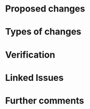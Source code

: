 <!-- HTML Comments can be left in place or removed, dealers choice. They are present simply to guide you on your pull-request journey. --> 
Proposed changes
======
<!-- 

Describe the big picture of your changes here to communicate to the maintainers why we should accept this pull request. If it fixes a bug or resolves a feature request, be sure to link to that issue.

-->

Types of changes
======
<!-- 

What types of changes does your code introduce to Rancher?
- Bugfix (non-breaking change which fixes an issue)
- New feature (non-breaking change which adds functionality)
- Breaking change (fix or feature that would cause existing functionality to not work as expected)

-->

Verification
======
<!---

How can the changes be verified? Please provide whatever additional information necessary to help verify the proposed changes.

-->

Linked Issues
======
<!--

Link any related issues, pull-requests, or commit hashes that are relavent to this pull-request.

If you are opening a PR without a corresponding issue create an issue before you do, [here](https://github.com/rancher/k3s/issues). This will help QA massively. PR's opened without linked issues will not be merged until an issue is created and linked here. 

--> 

Further comments
======
<!-- 

If this is a relatively large or complex change, kick off the discussion by explaining why you chose the solution you did and what alternatives you considered, etc... 

-->
